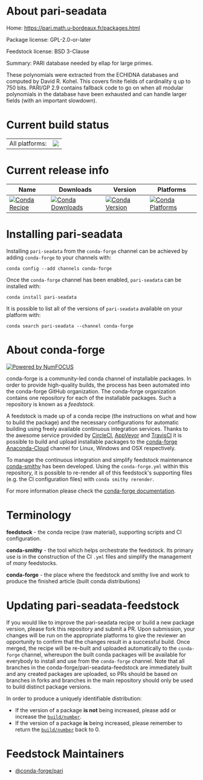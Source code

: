 About pari-seadata
==================

Home: https://pari.math.u-bordeaux.fr/packages.html

Package license: GPL-2.0-or-later

Feedstock license: BSD 3-Clause

Summary: PARI database needed by ellap for large primes.

These polynomials were extracted from the ECHIDNA databases and computed by
David R. Kohel. This covers finite fields of cardinality q up to 750 bits.
PARI/GP 2.9 contains fallback code to go on when all modular polynomials in
the database have been exhausted and can handle larger fields
(with an important slowdown).


Current build status
====================


<table><tr><td>All platforms:</td>
    <td>
      <a href="https://dev.azure.com/conda-forge/feedstock-builds/_build/latest?definitionId=7346&branchName=master">
        <img src="https://dev.azure.com/conda-forge/feedstock-builds/_apis/build/status/pari-seadata-feedstock?branchName=master">
      </a>
    </td>
  </tr>
</table>

Current release info
====================

| Name | Downloads | Version | Platforms |
| --- | --- | --- | --- |
| [![Conda Recipe](https://img.shields.io/badge/recipe-pari--seadata-green.svg)](https://anaconda.org/conda-forge/pari-seadata) | [![Conda Downloads](https://img.shields.io/conda/dn/conda-forge/pari-seadata.svg)](https://anaconda.org/conda-forge/pari-seadata) | [![Conda Version](https://img.shields.io/conda/vn/conda-forge/pari-seadata.svg)](https://anaconda.org/conda-forge/pari-seadata) | [![Conda Platforms](https://img.shields.io/conda/pn/conda-forge/pari-seadata.svg)](https://anaconda.org/conda-forge/pari-seadata) |

Installing pari-seadata
=======================

Installing `pari-seadata` from the `conda-forge` channel can be achieved by adding `conda-forge` to your channels with:

```
conda config --add channels conda-forge
```

Once the `conda-forge` channel has been enabled, `pari-seadata` can be installed with:

```
conda install pari-seadata
```

It is possible to list all of the versions of `pari-seadata` available on your platform with:

```
conda search pari-seadata --channel conda-forge
```


About conda-forge
=================

[![Powered by NumFOCUS](https://img.shields.io/badge/powered%20by-NumFOCUS-orange.svg?style=flat&colorA=E1523D&colorB=007D8A)](http://numfocus.org)

conda-forge is a community-led conda channel of installable packages.
In order to provide high-quality builds, the process has been automated into the
conda-forge GitHub organization. The conda-forge organization contains one repository
for each of the installable packages. Such a repository is known as a *feedstock*.

A feedstock is made up of a conda recipe (the instructions on what and how to build
the package) and the necessary configurations for automatic building using freely
available continuous integration services. Thanks to the awesome service provided by
[CircleCI](https://circleci.com/), [AppVeyor](https://www.appveyor.com/)
and [TravisCI](https://travis-ci.org/) it is possible to build and upload installable
packages to the [conda-forge](https://anaconda.org/conda-forge)
[Anaconda-Cloud](https://anaconda.org/) channel for Linux, Windows and OSX respectively.

To manage the continuous integration and simplify feedstock maintenance
[conda-smithy](https://github.com/conda-forge/conda-smithy) has been developed.
Using the ``conda-forge.yml`` within this repository, it is possible to re-render all of
this feedstock's supporting files (e.g. the CI configuration files) with ``conda smithy rerender``.

For more information please check the [conda-forge documentation](https://conda-forge.org/docs/).

Terminology
===========

**feedstock** - the conda recipe (raw material), supporting scripts and CI configuration.

**conda-smithy** - the tool which helps orchestrate the feedstock.
                   Its primary use is in the construction of the CI ``.yml`` files
                   and simplify the management of *many* feedstocks.

**conda-forge** - the place where the feedstock and smithy live and work to
                  produce the finished article (built conda distributions)


Updating pari-seadata-feedstock
===============================

If you would like to improve the pari-seadata recipe or build a new
package version, please fork this repository and submit a PR. Upon submission,
your changes will be run on the appropriate platforms to give the reviewer an
opportunity to confirm that the changes result in a successful build. Once
merged, the recipe will be re-built and uploaded automatically to the
`conda-forge` channel, whereupon the built conda packages will be available for
everybody to install and use from the `conda-forge` channel.
Note that all branches in the conda-forge/pari-seadata-feedstock are
immediately built and any created packages are uploaded, so PRs should be based
on branches in forks and branches in the main repository should only be used to
build distinct package versions.

In order to produce a uniquely identifiable distribution:
 * If the version of a package **is not** being increased, please add or increase
   the [``build/number``](https://conda.io/docs/user-guide/tasks/build-packages/define-metadata.html#build-number-and-string).
 * If the version of a package **is** being increased, please remember to return
   the [``build/number``](https://conda.io/docs/user-guide/tasks/build-packages/define-metadata.html#build-number-and-string)
   back to 0.

Feedstock Maintainers
=====================

* [@conda-forge/pari](https://github.com/conda-forge/pari/)

